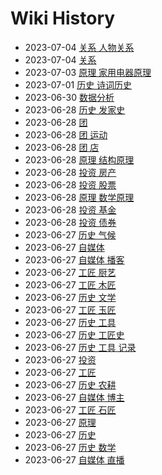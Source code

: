 # Wiki History

- 2023-07-04        [关系 人物关系](/0036_关系_人物关系)
- 2023-07-04        [关系](/0035_关系)
- 2023-07-03        [原理 家用电器原理](/0034_原理_家用电器原理)
- 2023-07-01        [历史 诗词历史](/0033_历史_诗词历史)
- 2023-06-30        [数据分析](/0032_数据分析)
- 2023-06-28        [历史 发家史](/0031_历史_发家史)
- 2023-06-28        [团](/0023_团)
- 2023-06-28        [团 运动](/0030_团_运动)
- 2023-06-28        [团 店](/0022_团_店)
- 2023-06-28        [原理 结构原理](/0024_原理_结构原理)
- 2023-06-28        [投资 房产](/0027_投资_房产)
- 2023-06-28        [投资 股票](/0026_投资_股票)
- 2023-06-28        [原理 数学原理](/0025_原理_数学原理)
- 2023-06-28        [投资 基金](/0028_投资_基金)
- 2023-06-28        [投资 债券](/0029_投资_债券)
- 2023-06-27        [历史 气候](/0006_历史_气候)
- 2023-06-27        [自媒体](/0011_自媒体)
- 2023-06-27        [自媒体 播客](/0014_自媒体_播客)
- 2023-06-27        [工匠 厨艺](/0021_工匠_厨艺)
- 2023-06-27        [工匠 木匠](/0017_工匠_木匠)
- 2023-06-27        [历史 文学](/0008_历史_文学)
- 2023-06-27        [工匠 玉匠](/0019_工匠_玉匠)
- 2023-06-27        [历史 工具](/0004_历史_工具)
- 2023-06-27        [历史 工匠史](/0016_历史_工匠史)
- 2023-06-27        [历史 工具 记录](/0005_历史_工具_记录)
- 2023-06-27        [投资](/0010_投资)
- 2023-06-27        [工匠](/0015_工匠)
- 2023-06-27        [历史 农耕](/0007_历史_农耕)
- 2023-06-27        [自媒体 博主](/0012_自媒体_博主)
- 2023-06-27        [工匠 石匠](/0018_工匠_石匠)
- 2023-06-27        [原理](/0009_原理)
- 2023-06-27        [历史](/0003_历史)
- 2023-06-27        [历史 数学](/0020_历史_数学)
- 2023-06-27        [自媒体 直播](/0013_自媒体_直播)
